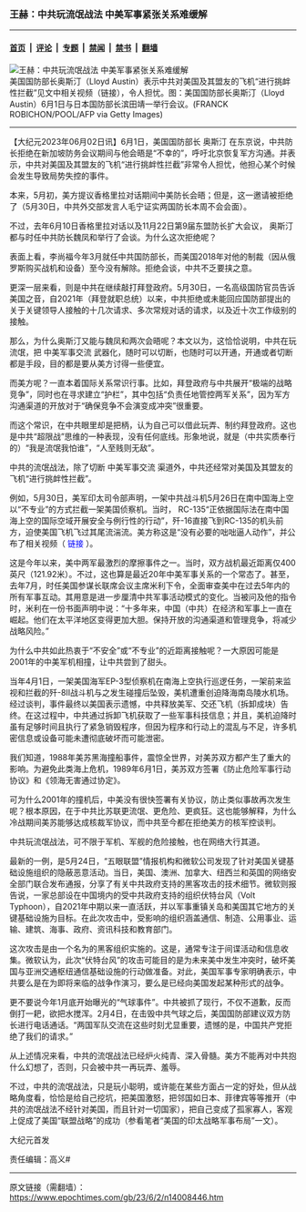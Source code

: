 ### 王赫：中共玩流氓战法 中美军事紧张关系难缓解

---

#### [首页](../../../..?n14008446) &nbsp;|&nbsp; [评论](../../../../../epoch-comment?n14008446) &nbsp;|&nbsp; [专题](../../../../../epoch-special?n14008446) &nbsp;|&nbsp; [禁闻](../../../../../epoch-news?n14008446) &nbsp;|&nbsp; [禁书](../../../../../books?n14008446) &nbsp;|&nbsp; [翻墙](https://github.com/gfw-breaker/nogfw/blob/master/README.md?n14008446)


<div><img alt="王赫：中共玩流氓战法 中美军事紧张关系难缓解" class="attachment-djy_600_400 size-djy_600_400 wp-post-image" src="https://i.epochtimes.com/assets/uploads/2023/06/id14008108-GettyImages-1258339988-600x400.jpg"/>
<div class="caption">
 美国国防部长奥斯汀（Lloyd Austin）表示中共对美国及其盟友的飞机“进行挑衅性拦截”见文中相关视频（链接），令人担忧。图：美国国防部长奥斯汀（Lloyd Austin）6月1日与日本国防部长滨田靖一举行会议。(FRANCK ROBICHON/POOL/AFP via Getty Images)
</div></div><hr/><div class="post_content" id="artbody" itemprop="articleBody">
 <!-- article content begin -->
 <p>
  【大纪元2023年06月02日讯】6月1日，美国国防部长
  <ok href="https://www.epochtimes.com/gb/tag/%E5%A5%A5%E6%96%AF%E6%B1%80.html">
   奥斯汀
  </ok>
  在东京说，中共防长拒绝在新加坡防务会议期间与他会晤是“不幸的”，呼吁北京恢复军方沟通。并表示，中共对美国及其盟友的飞机“进行挑衅性拦截”非常令人担忧，他担心某个时候会发生导致局势失控的事件。
 </p>
 <p>
  本来，5月初，美方提议香格里拉对话期间中美防长会晤；但是，这一邀请被拒绝了（5月30日，中共外交部发言人毛宁证实两国防长本周不会会面）。
 </p>
 <p>
  不过，去年6月10日香格里拉对话以及11月22日第9届东盟防长扩大会议，
  <ok href="https://www.epochtimes.com/gb/tag/%E5%A5%A5%E6%96%AF%E6%B1%80.html">
   奥斯汀
  </ok>
  都与时任中共防长魏凤和举行了会谈。为什么这次拒绝呢？
 </p>
 <p>
  表面上看，李尚福今年3月就任中共国防部长，而美国2018年对他的制裁（因从俄罗斯购买战机和设备）至今没有解除。拒绝会谈，中共不乏要挟之意。
 </p>
 <p>
  更深一层来看，则是中共在继续敲打拜登政府。5月30日，一名高级国防官员告诉美国之音，自2021年（拜登就职总统）以来，中共拒绝或未能回应国防部提出的关于关键领导人接触的十几次请求、多次常规对话的请求，以及近十次工作级别的接触。
 </p>
 <p>
  那么，为什么奥斯汀又能与魏凤和两次会晤呢？本文以为，这恰恰说明，中共在玩流氓，把
  <ok href="https://www.epochtimes.com/gb/tag/%E4%B8%AD%E7%BE%8E%E5%86%9B%E4%BA%8B%E4%BA%A4%E6%B5%81.html">
   中美军事交流
  </ok>
  武器化，随时可以切断，也随时可以开通，开通或者切断都是手段，目的都是要从美方讨得一些便宜。
 </p>
 <p>
  而美方呢？一直本着国际关系常识行事。比如，拜登政府与中共展开“极端的战略竞争”，同时也在寻求建立“护栏”，其中包括“负责任地管控两军关系”，因为军方沟通渠道的开放对于“确保竞争不会演变成冲突”很重要。
 </p>
 <p>
  而这个常识，在中共眼里却是把柄，认为自己可以借此玩弄、制约拜登政府。这也是中共“超限战”思维的一种表现，没有任何底线。形象地说，就是（中共实质奉行的）“我是流氓我怕谁”，“人至贱则无敌”。
 </p>
 <p>
  中共的流氓战法，除了切断
  <ok href="https://www.epochtimes.com/gb/tag/%E4%B8%AD%E7%BE%8E%E5%86%9B%E4%BA%8B%E4%BA%A4%E6%B5%81.html">
   中美军事交流
  </ok>
  渠道外，中共还经常对美国及其盟友的飞机“进行挑衅性拦截”。
 </p>
 <p>
  例如，5月30日，美军印太司令部声明，一架中共战斗机5月26日在南中国海上空以“不专业”的方式拦截一架美国侦察机。当时， RC-135“正依据国际法在南中国海上空的国际空域开展安全与例行性的行动”，歼-16直接飞到RC-135的机头前方，迫使美国飞机飞过其尾流湍流。美方称这是“没有必要的咄咄逼人动作”，并公布了相关视频（
  <span style="color: #0000ff;">
   <ok href="https://www.pacom.mil/Media/News/News-Article-View/Article/3410337/usindopacom-statement-on-unprofessional-intercept-of-us-aircraft-over-south-chi/" style="color: #0000ff;">
    链接
   </ok>
  </span>
  ）。
 </p>
 <p>
  这是今年以来，美中两军最激烈的摩擦事件之一。当时，双方战机最近距离仅400英尺（121.92米）。不过，这也算是最近20年中美军事关系的一个常态了。甚至，去年7月，时任美国参谋长联席会议主席米利下令，全面审查美中在过去5年内的所有军事互动。其用意是进一步厘清中共军事活动模式的变化。当被问及他的指令时，米利在一份书面声明中说：“十多年来，中国（中共）在经济和军事上一直在崛起。他们在太平洋地区变得更加大胆。保持开放的沟通渠道和管理竞争，将减少战略风险。”
 </p>
 <p>
  为什么中共如此热衷于“不安全”或“不专业”的近距离接触呢？一大原因可能是2001年的中美军机相撞，让中共尝到了甜头。
 </p>
 <p>
  当年4月1日，一架美国海军EP-3型侦察机在南海上空执行巡逻任务，一架前来监视和拦截的歼-8II战斗机与之发生碰撞后坠毁，美机遭重创迫降海南岛陵水机场。经过谈判，事件最终以美国表示遗憾，中共释放美军、交还飞机（拆卸成块）告终。在这过程中，中共通过拆卸飞机获取了一些军事科技信息；并且，美机迫降时虽有足够时间且执行了紧急销毁程序，但因为程序和行动上的混乱与不足，许多机密信息或设备可能未遭彻底破坏而可能泄密。
 </p>
 <p>
  我们知道，1988年美苏黑海撞船事件，震惊全世界，对美苏双方都产生了重大的影响。为避免此类海上危机，1989年6月1日，美苏双方签署《防止危险军事行动协议》和《领海无害通过协定》。
 </p>
 <p>
  可为什么2001年的撞机后，中美没有很快签署有关协议，防止类似事故再次发生呢？根本原因，在于中共比苏联更流氓、更危险、更疯狂。这也能够解释，为什么冷战期间美苏能够达成核裁军协议，而中共至今都在拒绝美方的核军控谈判。
 </p>
 <p>
  中共玩流氓战法，可不限于军机、军舰的危险接触，也在网络大行其道。
 </p>
 <p>
  最新的一例，是5月24日，“五眼联盟”情报机构和微软公司发现了针对美国关键基础设施组织的隐蔽恶意活动。当日，美国、澳洲、加拿大、纽西兰和英国的网络安全部门联合发布通报，分享了有关中共政府支持的黑客攻击的技术细节。微软则报告说，一家总部设在中国境内的受中共政府支持的组织伏特台风（Volt Typhoon），自2021年中期以来一直活跃，并以军事重镇关岛和美国其它地方的关键基础设施为目标。在此次攻击中，受影响的组织涵盖通信、制造、公用事业、运输、建筑、海事、政府、资讯科技和教育部门。
 </p>
 <p>
  这次攻击是由一个名为的黑客组织实施的。这是，通常专注于间谍活动和信息收集。微软认为，此次“伏特台风”的攻击可能目的是为未来美中发生冲突时，破坏美国与亚洲交通枢纽通信基础设施的行动做准备。对此，美国军事专家明确表示，中共要么是在为即将来临的战争作演习，要么是已经向美国发起某种形式的战争。
 </p>
 <p>
  更不要说今年1月底开始曝光的“气球事件”。中共被抓了现行，不仅不道歉，反而倒打一耙，欲把水搅浑。2月4日，在击毁中共气球之后，美国国防部建议双方防长进行电话通话。“两国军队交流在这些时刻尤显重要，遗憾的是，中国共产党拒绝了我们的请求。”
 </p>
 <p>
  从上述情况来看，中共的流氓战法已经炉火纯青、深入骨髓。美方不能再对中共抱什么幻想了，否则，只会被中共一再玩弄、羞辱。
 </p>
 <p>
  不过，中共的流氓战法，只是玩小聪明，或许能在某些方面占一定的好处，但从战略角度看，恰恰是给自己挖坑，把美国激怒，把邻国如日本、菲律宾等等推开（中共的流氓战法不经针对美国，而且针对一切国家），把自己变成了孤家寡人，客观上促成了美国“联盟战略”的成功（参看笔者“美国的印太战略军事布局”一文）。
 </p>
 <p>
  大纪元首发
 </p>
 <p>
  责任编辑：高义#
 </p>
 <!-- article content end -->
 <div id="below_article_ad">
 </div>
</div>


---

原文链接（需翻墙）：https://www.epochtimes.com/gb/23/6/2/n14008446.htm
